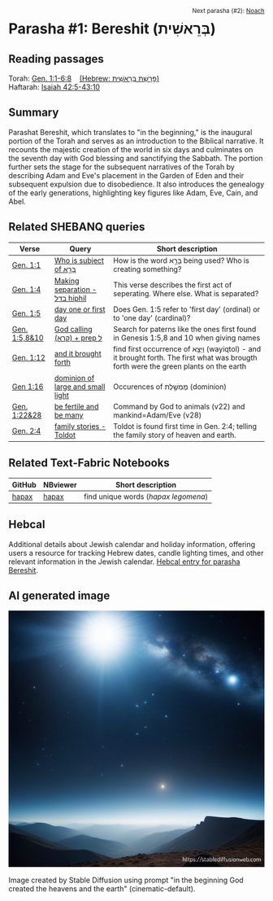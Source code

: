 
<!--
---
layout: default
title: "Document 1"
---
-->
<span style="float: right;"><sup>Next parasha (#2): <a href="../02%20-%20Noach">Noach</a></sup></span>
# Parasha #1: Bereshit (בְּרֵאשִׁית) <a name="start"></a> 
## Reading passages

Torah: <a href="https://www.stepbible.org/?q=version=NASB2020|reference=Gen.1:1-6:8&options=HNVUG" target="_blank">Gen. 1:1-6:8</a> &nbsp;&nbsp; [(Hebrew: פָּרָשַׁת בְּרֵאשִׁית)](https://tikkun.io/#/p/bereshit)<br>
Haftarah: <a href="https://www.stepbible.org/?q=version=NASB2020|reference=Isa.42:5-43:10&options=HNVUG" target="_blank">Isaiah 42:5-43:10</a>

## Summary

Parashat Bereshit, which translates to "in the beginning," is the inaugural portion of the Torah and serves as an introduction to the Biblical narrative. It recounts the majestic creation of the world in six days and culminates on the seventh day with God blessing and sanctifying the Sabbath. The portion further sets the stage for the subsequent narratives of the Torah by describing Adam and Eve's placement in the Garden of Eden and their subsequent expulsion due to disobedience. It also introduces the genealogy of the early generations, highlighting key figures like Adam, Eve, Cain, and Abel.

## Related SHEBANQ queries

Verse | Query | Short description
--- | --- | ---
[Gen. 1:1](https://www.stepbible.org/?q=version=NASB2020\|reference=Gen.1:1&options=HNVUG) | [Who is subject of בָּרָ֣א](https://shebanq.ancient-data.org/hebrew/text?iid=6282&version=2021&page=1&mr=r&qw=q) | How is the word בָּרָ֣א being used? Who is creating something?
[Gen. 1:4](https://www.stepbible.org/?q=version=NASB2020\|reference=Gen.1:4&options=HNVUG) | [Making separation - בדל hiphil](https://shebanq.ancient-data.org/hebrew/text?iid=6299&version=2021&page=1&mr=r&qw=q) | This verse describes the first act of seperating. Where else. What is separated?
[Gen. 1:5](https://www.stepbible.org/?q=version=NASB2020\|reference=Gen.1:5&options=HNVUG) | [day one or first day](https://shebanq.ancient-data.org/hebrew/text?iid=6281&version=2021&page=1&mr=r&qw=q) | Does Gen. 1:5 refer to 'first day' (ordinal) or to 'one day' (cardinal)?
[Gen. 1:5,8&10](https://www.stepbible.org/?q=version=NASB2020\|reference=Gen.1:5,8,10&options=HNVUG) | [God calling (קרא) + prep ל](https://shebanq.ancient-data.org/hebrew/text?iid=6279&version=2021&page=1&mr=r&qw=q) | Search for paterns like the ones first found in Genesis 1:5,8 and 10 when giving names
[Gen. 1:12](https://www.stepbible.org/?q=version=NASB2020\|reference=Gen.1:12&options=HNVUG) | [and it brought forth](https://shebanq.ancient-data.org/hebrew/text?iid=5623&version=2021&page=1&mr=r&qw=q) | find first occurrence of וַיֵּצֵ֥א (wayiqtol) - and it brought forth. The first what was brougth forth were the green plants on the earth
[Gen 1:16](https://www.stepbible.org/?q=version=NASB2020\|reference=Gen.1:16&options=HNVUG) | [dominion of large and small light](https://shebanq.ancient-data.org/hebrew/text?iid=6242&version=2021&page=1&mr=r&qw=q)| Occurences of מֶמְשֶׁ֣לֶת (dominion)
[Gen. 1:22&28](https://www.stepbible.org/?q=version=NASB2020\|reference=Gen.1:22,28&options=HNVUG) | [be fertile and be many](https://shebanq.ancient-data.org/hebrew/text?iid=6286&version=2021&page=1&mr=r&qw=q) | Command by God to animals (v22) and mankind=Adam/Eve (v28)
[Gen. 2:4](https://www.stepbible.org/?q=version=NASB2020\|reference=Gen.2:4&options=HNVUG) | [family stories - Toldot](https://shebanq.ancient-data.org/hebrew/text?iid=6261&version=2021&page=1&mr=r&qw=q) | Toldot is found first time in Gen. 2:4; telling the family story of heaven and earth.

## Related Text-Fabric Notebooks

GitHub | NBviewer | Short description
---|---|---
[hapax](hapax.ipynb) | [hapax](https://nbviewer.org/github/tonyjurg/Parashot/blob/main/WeeklyParasha/01%20-%20Bereshit/hapax.ipynb)| find unique words (*hapax legomena*)

## Hebcal

Additional details about Jewish calendar and holiday information, offering users a resource for tracking Hebrew dates, candle lighting times, and other relevant information in the Jewish calendar. [Hebcal entry for parasha Bereshit](https://www.hebcal.com/sedrot/bereshit).

## AI generated image

<img src="stablediffusion_image.png">

Image created by Stable Diffusion using prompt "in the beginning God created the heavens and the earth" (cinematic-default).
